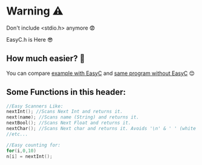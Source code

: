 # Warning ⚠
Don't include <stdio.h> anymore 😨

EasyC.h is Here 😎


## How much easier? 🤔

You can compare [example with EasyC](https://github.com/Ahmadrezadl/EasyC.h/blob/master/Example%20With%20EasyC.c) and [same program without EasyC](https://github.com/Ahmadrezadl/EasyC.h/blob/master/Example%20Without%20EasyC.c) 😊 


## Some Functions in this header:

```c
//Easy Scanners Like:
nextInt(); //Scans Next Int and returns it.
next(name); //Scans name (String) and returns it.
nextBool(); //Scans Next Float and returns it.
nextChar(); //Scans Next char and returns it. Avoids '\n' & ' ' (white space)
//etc...

//Easy counting for:
for(i,0,10)
n[i] = nextInt();
```
